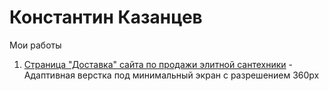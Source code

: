 # Константин Казанцев
Мои работы

1) [Страница "Доставка" сайта по продажи элитной сантехники](https://k-pyls.github.io/Sanner_Project_Deliver/ "Стрница Доставки") - Адаптивная верстка под минимальный экран с разрешением 360px

